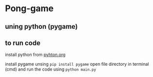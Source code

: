 # Pong-game
## uning python (pygame)

## to run code 
install python from [pyhton.org](https://python.org)

install pygame unsing
```pip install pygame```
open file directory in terminal (cmd) 
and run the code using
```python main.py```

